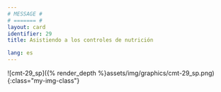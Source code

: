 ```yaml
---
# MESSAGE #
# ======= #
layout: card
identifier: 29
title: Asistiendo a los controles de nutrición

lang: es
---
```


![cmt-29_sp]({% render_depth %}assets/img/graphics/cmt-29_sp.png){:class="my-img-class"}
